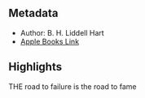 ## Metadata
- Author: B. H. Liddell Hart
- [Apple Books Link](ibooks://assetid/1210034704)

## Highlights
THE road to failure is the road to fame
